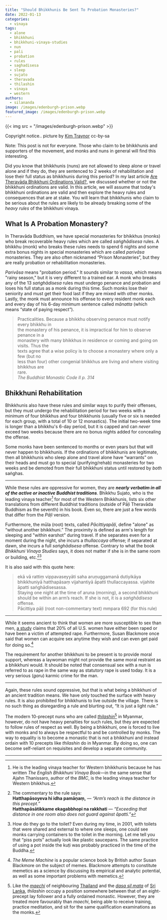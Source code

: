 ```yaml
---
title: "Should Bhikkhunis Be Sent To Probation Monasteries?"
date: 2022-01-13
categories: 
  - vinaya
tags: 
  - alone
  - bhikkhuni
  - bhikkhuni-vinaya-studies
  - nun
  - pali
  - probation
  - rules
  - saghadisesa
  - sleep
  - sujato
  - theravada
  - thilashin
  - vinaya
  - western
authors: 
  - silananda
image: /images/edenburgh-prison.webp
featured_image: /images/edenburgh-prison.webp
---
```


{{< img src = "/images/edenburgh-prison.webp" >}}

Copyright notice.. picture by [Kim Traynor](https://www.geograph.org.uk/photo/2179460) cc-by-sa

Note: This post is not for everyone. Those who claim to be bhikkhunis and supporters of the movement, and monks and nuns in general will find this interesting.

Did you know that bhikkhunis (nuns) are not allowed to sleep alone or travel alone and if they do, they are sentenced to 2 weeks of rehabilitation and lose their full status as bhikkhunis during this period? In my last article [Are Theravāda Bhikkhuni Ordinations Valid?](https://americanmonk.org/are-theravada-bhikkhuni-ordinations-valid/), we discussed whether or not the bhikkhuni ordinations are valid. In this article, we will assume that today's bhikkhuni ordinations are valid and then explore the heavy rules and consequences that are at stake. You will learn that bhikkhunis who claim to be serious about the rules are likely to be already breaking some of the *heavy rules* of the bhikkhuni vinaya.

## What Is A Probation Monastery?

In Theravāda Buddhism, we have special monasteries for bhikkhus (monks) who break recoverable heavy rules which are called *saṅghādisesa* rules. A bhikkhu (monk) who breaks these rules needs to spend 6 nights and some extra bonus nights in special monasteries which are called *parivāsa* monasteries. They are also often nicknamed “Prison Monasteries”, but they are really probation or rehabilitation monasteries.

*Parivāsa* means "probation period." It sounds similar to *vassa*, which means "rainy season," but it is very different to a trained ear. A monk who breaks any of the 13 *saṅghādisesa* rules must undergo penance and probation and loses his full status as a monk during this time. Such monks lose their seniority and must get their food last if they are mixed with other monks. Lastly, the monk must announce his offense to every resident monk each and every day of his 6-day minimum sentence called *mānatta* (which means “state of paying respect”).

> Practicalities. Because a bhikkhu observing penance must notify every bhikkhu in  
> the monastery of his penance, it is impractical for him to observe penance in a  
> monastery with many bhikkhus in residence or coming and going on visits. Thus the  
> texts agree that a wise policy is to choose a monastery where only a few (but no  
> less than four) other congenial bhikkhus are living and where visiting bhikkhus are  
> rare.  
> _The Buddhist Monastic Code II p. 314_

## Bhikkhuni Rehabilitation

Bhikkhunis also have these rules and similar ways to purify their offenses, but they must undergo the rehabilitation period for two weeks with a minimum of four bhikkhus and four bhikkhunis (usually five or six is needed for each group, with a total of 10 or 12 monastics). The initial two-week time is longer than a bhikkhu's 6-day period, but it is capped and can *never* exceed two weeks because there are no bonus nights added for concealing the offense.  

Some monks have been sentenced to months or even years but that will never happen to bhikkhunis. If the ordinations of bhikkhunis are legitimate, then all bhikkhunis who sleep alone and travel alone have “warrants” on their heads and must go to special (purifying/rehab) monasteries for two weeks and be demoted from their full bhikkhuni status until restored by *both* saṅghas.

---

While these rules are oppressive for women, they are **_nearly verbatim in all of the active or inactive Buddhist traditions_**. Bhikkhu Sujato, who is the leading vinaya teacher[^1] for most of the Western Bhikkhunis, lists six other translations from different Buddhist traditions (outside of Pāḷi Theravāda Buddhism as the seventh) in his book. Even so, there are just a few words that differ from the *Pāḷi* version.  

Furthermore, the mūla (root) texts, called *Pācittiyapāḷi*, define "alone" as “without another bhikkhuni.” The proximity is defined as arm's length for sleeping and "within earshot" during travel. If she separates even for a moment during the night, she incurs a *thullaccaya* offense; if separated at dawn, she incurs a full *saṅghādisesa* offense. Contrary to what the book *Bhikkhuni Vinaya Studies* says, it does not matter if she is in the same room or building, etc.[^2][^3]

It is also said with this quote here:

> ekā vā rattiṃ vippavaseyyāti saha aruṇuggamanā dutiyikāya bhikkhuniyā hatthapāsaṃ vijahantiyā āpatti thullaccayassa. vijahite āpatti saṅghādisesassa.  
> Staying one night at the time of aruna (morning), a second bhikkhuni should be within an arm’s reach. If she is not, it is a *saṅghādisesa* offense.  
> Pācittiya pāḷi (root non-commentary text) mmpara 692 (for this rule)

---

While it seems ancient to think that women are more susceptible to sex than men, [a study](https://www.bbc.com/news/world-us-canada-16192494) claims that 20% of all U.S. women have either been raped or have been a victim of attempted rape. Furthermore, Susan Blackmore once said that women can acquire sex anytime they wish and can even get paid for doing so.[^4]  

The requirement for another bhikkhuni to be present is to provide moral support, whereas a laywoman might not provide the same moral restraint as a bhikkhuni would. It should be noted that consensual sex with a nun is referred to as rape in the same way as statutory rape is used today. It is a very serious (*garu*) karmic crime for the man.

---

Again, these rules sound oppressive, but that is what being a bhikkhuni of an ancient tradition means. We have only touched the surface with heavy rules. It is also prohibited for bhikkhunis to live outside the village. There is no such thing as disregarding a rule and blurting out, “It is just a light rule.”  

The modern 10-precept nuns who are called *[thilashin](https://en.wikipedia.org/wiki/Thilashin)*[^5] in Myanmar, however, do not have heavy penalties for such rules, but they are expected to follow rules of respect as well. By being a bhikkhuni, one is forced to live with monks and to always be respectful to and be controlled by monks. The way to equality is to become a monastic that is not a bhikkhuni and instead ordain with 10 precepts like *thilashin* do in Myanmar. By doing so, one can become self-reliant on requisites and develop a separate community.

---

[^1]: He is the leading vinaya teacher for Western bhikkhunis because he has written *The English Bhikkhuni Vinaya Book*—in the same sense that Ajahn Thanissaro, author of the *BMC*, is the leading vinaya teacher for Western bhikkhus.  
[^2]: The commentary to the rule says:  
    **Hatthapāsoyeva hi idha pamāṇaṃ,** — *“Arm’s reach is the distance in this precept.”*  
    **Hatthapāsātikkame ekagabbhopi na rakkhati** — *“Exceeding that distance in one room also does not guard against āpatti.”*  
[^3]: How do they go to the toilet? Even during my time, in 2001, with toilets that were shared and external to where one sleeps, one could see monks carrying containers to the toilet in the morning. Let me tell you that “piss pots” actually look like plastic saucepans. The same practice of using a pot inside the kuṭi was probably practiced in the time of the Buddha.  
[^4]: _The Meme Machine_ is a popular science book by British author Susan Blackmore on the subject of memes. Blackmore attempts to constitute memetics as a science by discussing its empirical and analytic potential, as well as some important problems with memetics.  
[^5]: Like the [_maechi_](https://en.wikipedia.org/wiki/Maechi) of neighbouring [Thailand](https://en.wikipedia.org/wiki/Thailand) and the [_dasa sil mata_](https://en.wikipedia.org/wiki/Dasa_sil_mata) of [Sri Lanka](https://en.wikipedia.org/wiki/Sri_Lanka), *thilashin* occupy a position somewhere between that of an eight-precept lay follower and a fully ordained monastic. However, they are treated more favourably than *maechi*, being able to receive training, practice meditation, and sit for the same qualification examinations as the monks.
